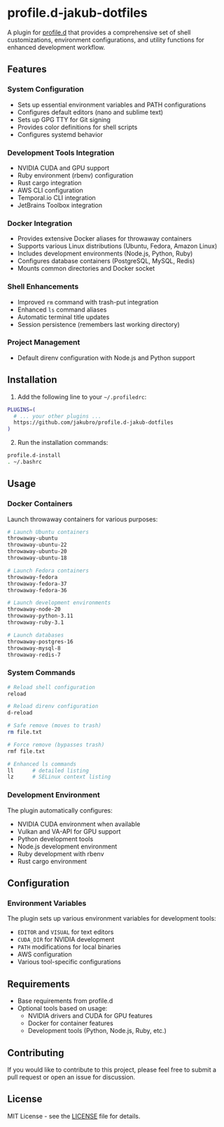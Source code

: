 # profile.d-jakub-dotfiles

A plugin for [profile.d](https://github.com/jakubro/profile.d) that provides a comprehensive set of shell
customizations, environment configurations, and utility functions for enhanced development workflow.

## Features

### System Configuration

- Sets up essential environment variables and PATH configurations
- Configures default editors (nano and sublime text)
- Sets up GPG TTY for Git signing
- Provides color definitions for shell scripts
- Configures systemd behavior

### Development Tools Integration

- NVIDIA CUDA and GPU support
- Ruby environment (rbenv) configuration
- Rust cargo integration
- AWS CLI configuration
- Temporal.io CLI integration
- JetBrains Toolbox integration

### Docker Integration

- Provides extensive Docker aliases for throwaway containers
- Supports various Linux distributions (Ubuntu, Fedora, Amazon Linux)
- Includes development environments (Node.js, Python, Ruby)
- Configures database containers (PostgreSQL, MySQL, Redis)
- Mounts common directories and Docker socket

### Shell Enhancements

- Improved `rm` command with trash-put integration
- Enhanced `ls` command aliases
- Automatic terminal title updates
- Session persistence (remembers last working directory)

### Project Management

- Default direnv configuration with Node.js and Python support

## Installation

1. Add the following line to your `~/.profiledrc`:

```bash
PLUGINS=(
  # ... your other plugins ...
  https://github.com/jakubro/profile.d-jakub-dotfiles
)
```

2. Run the installation commands:

```bash
profile.d-install
. ~/.bashrc
```

## Usage

### Docker Containers

Launch throwaway containers for various purposes:

```bash
# Launch Ubuntu containers
throwaway-ubuntu
throwaway-ubuntu-22
throwaway-ubuntu-20
throwaway-ubuntu-18

# Launch Fedora containers
throwaway-fedora
throwaway-fedora-37
throwaway-fedora-36

# Launch development environments
throwaway-node-20
throwaway-python-3.11
throwaway-ruby-3.1

# Launch databases
throwaway-postgres-16
throwaway-mysql-8
throwaway-redis-7
```

### System Commands

```bash
# Reload shell configuration
reload

# Reload direnv configuration
d-reload

# Safe remove (moves to trash)
rm file.txt

# Force remove (bypasses trash)
rmf file.txt

# Enhanced ls commands
ll      # detailed listing
lz      # SELinux context listing
```

### Development Environment

The plugin automatically configures:

- NVIDIA CUDA environment when available
- Vulkan and VA-API for GPU support
- Python development tools
- Node.js development environment
- Ruby development with rbenv
- Rust cargo environment

## Configuration

### Environment Variables

The plugin sets up various environment variables for development tools:

- `EDITOR` and `VISUAL` for text editors
- `CUDA_DIR` for NVIDIA development
- `PATH` modifications for local binaries
- AWS configuration
- Various tool-specific configurations

## Requirements

- Base requirements from profile.d
- Optional tools based on usage:
    - NVIDIA drivers and CUDA for GPU features
    - Docker for container features
    - Development tools (Python, Node.js, Ruby, etc.)

## Contributing

If you would like to contribute to this project, please feel free to submit a pull request or open an issue for
discussion.

## License

MIT License - see the [LICENSE](LICENSE) file for details.
